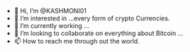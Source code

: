 - 👋 Hi, I’m @KASHMONI01
- 👀 I’m interested in ...every form of crypto Currencies.
- 🌱 I’m currently working ...
- 💞️ I’m looking to collaborate on everything about Bitcoin  ...
- 📫 How to reach me through out the world.

<!---
KASHMONI01/KASHMONI01 is a ✨ special ✨ repository because its `README.md` (this file) appears on your GitHub profile.
You can click the Preview link to take a look at your changes.
--->
